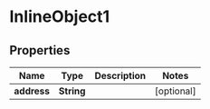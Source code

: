 

# InlineObject1

## Properties

Name | Type | Description | Notes
------------ | ------------- | ------------- | -------------
**address** | **String** |  |  [optional]




